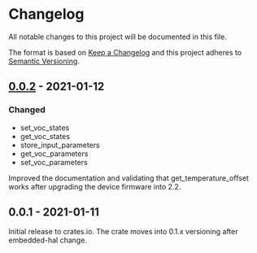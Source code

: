 # Changelog

All notable changes to this project will be documented in this file.

The format is based on [Keep a Changelog](http://keepachangelog.com/en/1.0.0/)
and this project adheres to [Semantic Versioning](http://semver.org/spec/v2.0.0.html).

## [0.0.2] - 2021-01-12

### Changed

- set_voc_states
- get_voc_states
- store_input_parameters
- get_voc_parameters
- set_voc_parameters

Improved the documentation and validating that get_temperature_offset works after upgrading
the device firmware into 2.2.


## 0.0.1 - 2021-01-11

Initial release to crates.io. The crate moves into 0.1.x versioning after embedded-hal change.

[0.0.2]: https://github.com/mjaakkol/svm40-rs/compare/v0.0.1...v0.0.2

[i5]: https://github.com/mjaakkol/svm40-rs/pull/5
